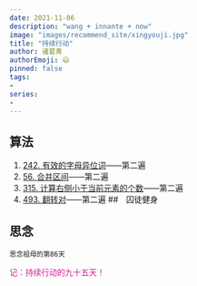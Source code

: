 ```yaml
---
date: 2021-11-06
description: "wang + innante + now"
image: "images/recommend_site/xingyouji.jpg"
title: "持续行动"
author: 诸葛青
authorEmoji: 😃
pinned: false
tags:
- 
series:
-
---
```



## 算法
1. [242. 有效的字母异位词](https://leetcode-cn.com/problems/valid-anagram/)——第二遍
2. [56. 合并区间](https://leetcode-cn.com/problems/merge-intervals/)——第二遍
3. [315. 计算右侧小于当前元素的个数](https://leetcode-cn.com/problems/count-of-smaller-numbers-after-self/)——第二遍
4. [493. 翻转对](https://leetcode-cn.com/problems/reverse-pairs/)——第二遍
##　囚徒健身 

## 思念
``思念祖母的第86天``

<font color=VioletRed>记：持续行动的九十五天！</font>


